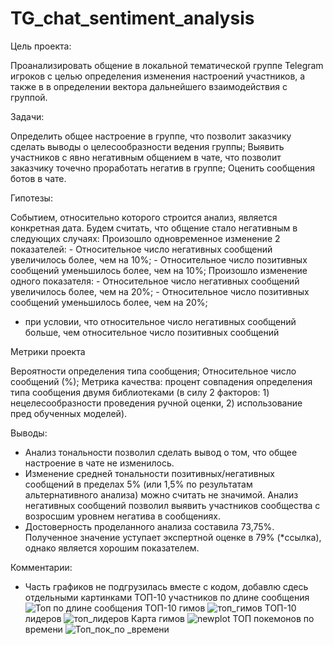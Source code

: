 # TG_chat_sentiment_analysis

Цель проекта:

Проанализировать общение в локальной тематической группе Telegram игроков с целью определения изменения настроений участников, 
а также в в определении вектора дальнейшего взаимодействия с группой.

Задачи:

Определить общее настроение в группе, что позволит заказчику сделать выводы о целесообразности ведения группы;
Выявить участников с явно негативным общением в чате, что позволит заказчику точечно проработать негатив в группе;
Оценить сообщения ботов в чате.

Гипотезы:

Событием, относительно которого строится анализ, является конкретная дата.
Будем считать, что общение стало негативным в следующих случаях:
  Произошло одновременное изменение 2 показателей:
    - Относительное число негативных сообщений увеличилось более, чем на 10%;
    - Относительное число позитивных сообщений уменьшилось более, чем на 10%;
  Произошло изменение одного показателя:
    - Относительное число негативных сообщений увеличилось более, чем на 20%;
    - Относительное число позитивных сообщений уменьшилось более, чем на 20%;
* при условии, что относительное число негативных сообщений больше, чем относительное число позитивных сообщений

Метрики проекта

Вероятности определения типа сообщения;
Относительное число сообщений (%);
Метрика качества: процент совпадения определения типа сообщения двумя библиотеками (в силу 2 факторов: 1) нецелесообразности проведения ручной оценки, 2) использование пред обученных моделей).

Выводы:

- Анализ тональности позволил сделать вывод о том, что общее настроение в чате не изменилось. 
- Изменение средней тональности позитивных/негативных сообщений в пределах 5% (или 1,5% по результатам альтернативного анализа) можно считать не значимой.
  Анализ негативных сообщений позволил выявить участников сообщества с возросшим уровнем негатива в сообщениях.
- Достоверность проделанного анализа составила 73,75%. Полученное значение уступает экспертной оценке  в 79% (*ссылка), однако является хорошим показателем.

Комментарии:
 - Часть графиков не подгрузилась вместе с кодом, добавлю сдесь отдельными картинками
   ТОП-10 участников по длине сообщения
   ![Топ по длине сообщения](https://github.com/Lany4/TG_chat_sentiment_analysis/assets/117763138/bb1e45f1-3cbf-4bfc-92dd-1d9858c2a24f)
   ТОП-10 гимов
   ![топ_гимов](https://github.com/Lany4/TG_chat_sentiment_analysis/assets/117763138/ad198d63-86e4-4a8b-8e54-0b2d790848c1)
   ТОП-10 лидеров
   ![топ_лидеров](https://github.com/Lany4/TG_chat_sentiment_analysis/assets/117763138/32d15bb3-3457-4787-87a7-ee9f62296d24)
   Карта гимов
   ![newplot](https://github.com/Lany4/TG_chat_sentiment_analysis/assets/117763138/e4a15bfd-2c57-4638-972e-a7441b1a71de)
   ТОП покемонов по времени
   ![Топ_пок_по _времени](https://github.com/Lany4/TG_chat_sentiment_analysis/assets/117763138/0e030ac1-8794-4ec7-aef4-d7962aab2247)




